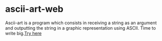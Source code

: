 # ascii-art-web
Ascii-art is a program which consists in receiving a string as an argument and outputting the string in a graphic representation using ASCII. Time to write big.[Try here](https://ascii-art.onrender.com/)

